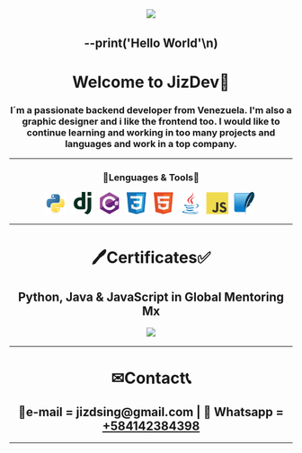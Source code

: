 <div id="head" align="center">
    <img src="https://news.mit.edu/sites/default/files/styles/news_article__image_gallery/public/images/202012/MIT-Coding-Brain-01-press_0.jpg?itok=JKoUflf8" width="200" /> 
    <h2 align="center">--print('Hello World'\n)</h1>
    <h1 align="center">Welcome to JizDev👋</h1>
    <h3 align="center">
        I´m a passionate backend developer from Venezuela. I'm also a graphic designer
        and i like the frontend too. I would like to continue learning and working in
        too many projects and languages and work in a top company.
    </h3>
    <hr>
    <h3>💎Lenguages & Tools💎</h3>
    <img src="https://github.com/devicons/devicon/blob/master/icons/python/python-original.svg" title="Python" alt="Python"
    width="40" height="40"/>&nbsp;
    <img src="https://github.com/devicons/devicon/blob/master/icons/django/django-plain.svg" title="Django" alt="Django"
    width="40" height="40"/>&nbsp;
    <img src="https://github.com/devicons/devicon/blob/master/icons/csharp/csharp-original.svg" title="C#" alt="C#"
    width="40" height="40"/>&nbsp;
    <img src="https://github.com/devicons/devicon/blob/master/icons/css3/css3-original.svg" title="CSS" alt="CSS"
    width="40" height="40"/>&nbsp;
    <img src="https://github.com/devicons/devicon/blob/master/icons/html5/html5-original.svg" title="HTML" alt="HTML"
    width="40" height="40"/>&nbsp;
    <img src="https://github.com/devicons/devicon/blob/master/icons/java/java-original.svg" title="Java" alt="Java"
    width="40" height="40"/>&nbsp;
    <img src="https://github.com/devicons/devicon/blob/master/icons/javascript/javascript-original.svg" title="Java-Script" alt="Java-Script"
    width="40" height="40"/>&nbsp;
    <img src="https://github.com/devicons/devicon/blob/master/icons/sqlite/sqlite-original.svg" title="Sqlite3" alt="Sqlite3"
    width="40" height="40"/>&nbsp;
    <hr>
    <h1>🖊Certificates✅</h1>
    <h2> Python, Java & JavaScript in Global Mentoring Mx</h2>
    <img src="https://udemy-certificate.s3.amazonaws.com/image/UC-068482e9-727f-4dd1-92e5-6632abf5226a.jpg?v=1666827678000" width="800"/>
    <hr>
    <h1>✉Contact📞</h1>
    <h2>📩e-mail = jizdsing@gmail.com | 📱 Whatsapp = <a href="https://wa.me/584142383498">+584142384398</a></h2>
    <hr>
</div>
